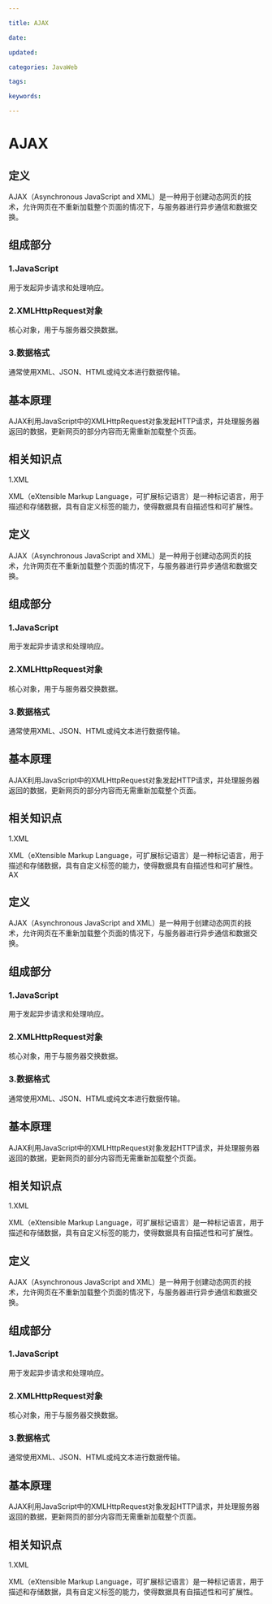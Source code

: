 ```yaml
---

title: AJAX

date: 

updated: 

categories: JavaWeb

tags: 

keywords: 

---
```

# AJAX

## 定义

AJAX（Asynchronous JavaScript and XML）是一种用于创建动态网页的技术，允许网页在不重新加载整个页面的情况下，与服务器进行异步通信和数据交换。

## 组成部分

### 1.JavaScript

用于发起异步请求和处理响应。

### 2.XMLHttpRequest对象

核心对象，用于与服务器交换数据。

### 3.数据格式

通常使用XML、JSON、HTML或纯文本进行数据传输。

## 基本原理

AJAX利用JavaScript中的XMLHttpRequest对象发起HTTP请求，并处理服务器返回的数据，更新网页的部分内容而无需重新加载整个页面。

## 相关知识点

1.XML

XML（eXtensible Markup Language，可扩展标记语言）是一种标记语言，用于描述和存储数据，具有自定义标签的能力，使得数据具有自描述性和可扩展性。

## 定义

AJAX（Asynchronous JavaScript and XML）是一种用于创建动态网页的技术，允许网页在不重新加载整个页面的情况下，与服务器进行异步通信和数据交换。

## 组成部分

### 1.JavaScript

用于发起异步请求和处理响应。

### 2.XMLHttpRequest对象

核心对象，用于与服务器交换数据。

### 3.数据格式

通常使用XML、JSON、HTML或纯文本进行数据传输。

## 基本原理

AJAX利用JavaScript中的XMLHttpRequest对象发起HTTP请求，并处理服务器返回的数据，更新网页的部分内容而无需重新加载整个页面。

## 相关知识点

1.XML

XML（eXtensible Markup Language，可扩展标记语言）是一种标记语言，用于描述和存储数据，具有自定义标签的能力，使得数据具有自描述性和可扩展性。AX

## 定义

AJAX（Asynchronous JavaScript and XML）是一种用于创建动态网页的技术，允许网页在不重新加载整个页面的情况下，与服务器进行异步通信和数据交换。

## 组成部分

### 1.JavaScript

用于发起异步请求和处理响应。

### 2.XMLHttpRequest对象

核心对象，用于与服务器交换数据。

### 3.数据格式

通常使用XML、JSON、HTML或纯文本进行数据传输。

## 基本原理

AJAX利用JavaScript中的XMLHttpRequest对象发起HTTP请求，并处理服务器返回的数据，更新网页的部分内容而无需重新加载整个页面。

## 相关知识点

1.XML

XML（eXtensible Markup Language，可扩展标记语言）是一种标记语言，用于描述和存储数据，具有自定义标签的能力，使得数据具有自描述性和可扩展性。

## 定义

AJAX（Asynchronous JavaScript and XML）是一种用于创建动态网页的技术，允许网页在不重新加载整个页面的情况下，与服务器进行异步通信和数据交换。

## 组成部分

### 1.JavaScript

用于发起异步请求和处理响应。

### 2.XMLHttpRequest对象

核心对象，用于与服务器交换数据。

### 3.数据格式

通常使用XML、JSON、HTML或纯文本进行数据传输。

## 基本原理

AJAX利用JavaScript中的XMLHttpRequest对象发起HTTP请求，并处理服务器返回的数据，更新网页的部分内容而无需重新加载整个页面。

## 相关知识点

1.XML

XML（eXtensible Markup Language，可扩展标记语言）是一种标记语言，用于描述和存储数据，具有自定义标签的能力，使得数据具有自描述性和可扩展性。